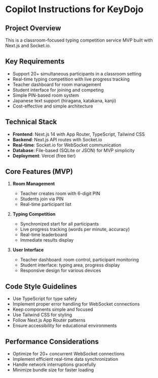 # Copilot Instructions for KeyDojo

<!-- Use this file to provide workspace-specific custom instructions to Copilot. For more details, visit https://code.visualstudio.com/docs/copilot/copilot-customization#_use-a-githubcopilotinstructionsmd-file -->

## Project Overview
This is a classroom-focused typing competition service MVP built with Next.js and Socket.io.

## Key Requirements
- Support 20+ simultaneous participants in a classroom setting
- Real-time typing competition with live progress tracking
- Teacher dashboard for room management
- Student interface for joining and competing
- Simple PIN-based room system
- Japanese text support (hiragana, katakana, kanji)
- Cost-effective and simple architecture

## Technical Stack
- **Frontend**: Next.js 14 with App Router, TypeScript, Tailwind CSS
- **Backend**: Next.js API routes with Socket.io
- **Real-time**: Socket.io for WebSocket communication
- **Database**: File-based (SQLite or JSON) for MVP simplicity
- **Deployment**: Vercel (free tier)

## Core Features (MVP)
1. **Room Management**
   - Teacher creates room with 6-digit PIN
   - Students join via PIN
   - Real-time participant list

2. **Typing Competition**
   - Synchronized start for all participants
   - Live progress tracking (words per minute, accuracy)
   - Real-time leaderboard
   - Immediate results display

3. **User Interface**
   - Teacher dashboard: room control, participant monitoring
   - Student interface: typing area, progress display
   - Responsive design for various devices

## Code Style Guidelines
- Use TypeScript for type safety
- Implement proper error handling for WebSocket connections
- Keep components simple and focused
- Use Tailwind CSS for styling
- Follow Next.js App Router patterns
- Ensure accessibility for educational environments

## Performance Considerations
- Optimize for 20+ concurrent WebSocket connections
- Implement efficient real-time data synchronization
- Handle network interruptions gracefully
- Minimize bundle size for faster loading
